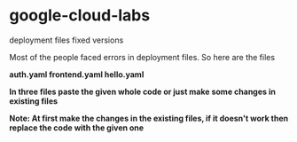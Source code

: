 # google-cloud-labs 
deployment files fixed versions

Most of the people faced errors in deployment files. So here are the files 

<b>auth.yaml
frontend.yaml
hello.yaml<b>

<p>In three files paste the given whole code or just make some changes in existing files<p>
 
<b>Note: At first make the changes in the existing files, if it doesn't work then replace the code with the given one </b>
